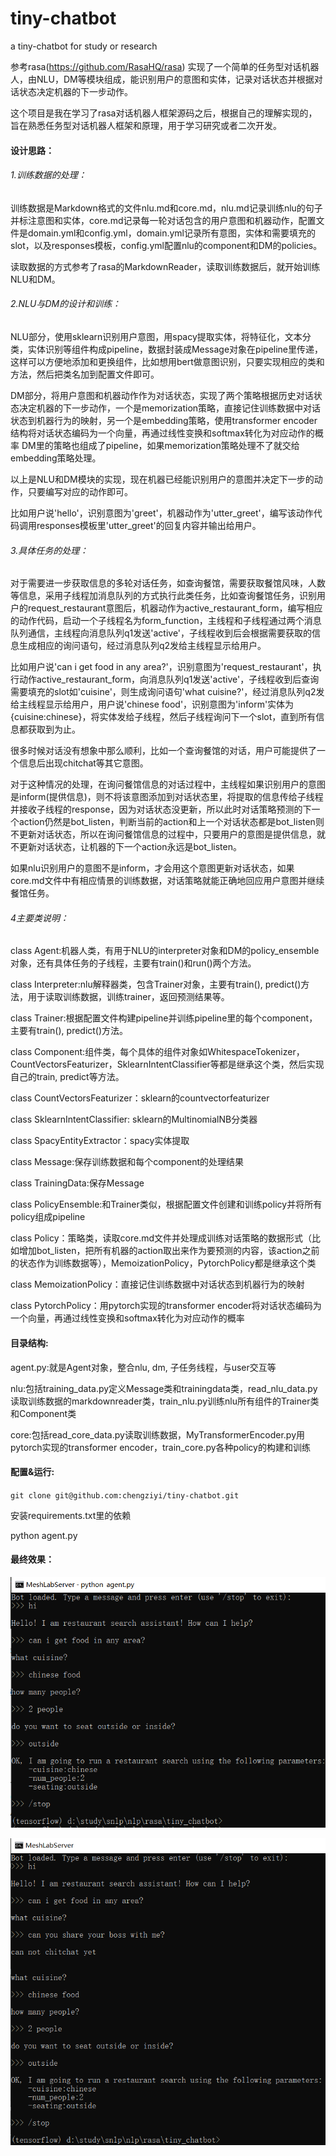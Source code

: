 # tiny-chatbot
a tiny-chatbot for study or research

参考rasa(https://github.com/RasaHQ/rasa)
实现了一个简单的任务型对话机器人，由NLU，DM等模块组成，能识别用户的意图和实体，记录对话状态并根据对话状态决定机器的下一步动作。

这个项目是我在学习了rasa对话机器人框架源码之后，根据自己的理解实现的，旨在熟悉任务型对话机器人框架和原理，用于学习研究或者二次开发。

#### 设计思路：

###### 1.训练数据的处理：

训练数据是Markdown格式的文件nlu.md和core.md，nlu.md记录训练nlu的句子并标注意图和实体，core.md记录每一轮对话包含的用户意图和机器动作，配置文件是domain.yml和config.yml，domain.yml记录所有意图，实体和需要填充的slot，以及responses模板，config.yml配置nlu的component和DM的policies。

读取数据的方式参考了rasa的MarkdownReader，读取训练数据后，就开始训练NLU和DM。

###### 2.NLU与DM的设计和训练：

NLU部分，使用sklearn识别用户意图，用spacy提取实体，将特征化，文本分类，实体识别等组件构成pipeline，数据封装成Message对象在pipeline里传递，这样可以方便地添加和更换组件，比如想用bert做意图识别，只要实现相应的类和方法，然后把类名加到配置文件即可。

DM部分，将用户意图和机器动作作为对话状态，实现了两个策略根据历史对话状态决定机器的下一步动作，一个是memorization策略，直接记住训练数据中对话状态到机器行为的映射，另一个是embedding策略，使用transformer encoder结构将对话状态编码为一个向量，再通过线性变换和softmax转化为对应动作的概率
DM里的策略也组成了pipeline，如果memorization策略处理不了就交给embedding策略处理。

以上是NLU和DM模块的实现，现在机器已经能识别用户的意图并决定下一步的动作，只要编写对应的动作即可。

比如用户说'hello'，识别意图为'greet'，机器动作为'utter_greet'，编写该动作代码调用responses模板里'utter_greet'的回复内容并输出给用户。

###### 3.具体任务的处理：

对于需要进一步获取信息的多轮对话任务，如查询餐馆，需要获取餐馆风味，人数等信息，采用子线程加消息队列的方式执行此类任务，比如查询餐馆任务，识别用户的request_restaurant意图后，机器动作为active_restaurant_form，编写相应的动作代码，启动一个子线程名为form_function，主线程和子线程通过两个消息队列通信，主线程向消息队列q1发送'active'，子线程收到后会根据需要获取的信息生成相应的询问语句，经过消息队列q2发给主线程显示给用户。

比如用户说'can i get food in any area?'，识别意图为'request_restaurant'，执行动作active_restaurant_form，向消息队列q1发送'active'，子线程收到后查询需要填充的slot如'cuisine'，则生成询问语句'what cuisine?'，经过消息队列q2发给主线程显示给用户，用户说'chinese food'，识别意图为'inform'实体为{cuisine:chinese}，将实体发给子线程，然后子线程询问下一个slot，直到所有信息都获取到为止。

很多时候对话没有想象中那么顺利，比如一个查询餐馆的对话，用户可能提供了一个信息后出现chitchat等其它意图。

对于这种情况的处理，在询问餐馆信息的对话过程中，主线程如果识别用户的意图是inform(提供信息)，则不将该意图添加到对话状态里，将提取的信息传给子线程并接收子线程的response，因为对话状态没更新，所以此时对话策略预测的下一个action仍然是bot_listen，判断当前的action和上一个对话状态都是bot_listen则不更新对话状态，所以在询问餐馆信息的过程中，只要用户的意图是提供信息，就不更新对话状态，让机器的下一个action永远是bot_listen。

如果nlu识别用户的意图不是inform，才会用这个意图更新对话状态，如果core.md文件中有相应情景的训练数据，对话策略就能正确地回应用户意图并继续餐馆任务。

###### 4主要类说明：

class Agent:机器人类，有用于NLU的interpreter对象和DM的policy_ensemble对象，还有具体任务的子线程，主要有train()和run()两个方法。

class Interpreter:nlu解释器类，包含Trainer对象，主要有train(), predict()方法，用于读取训练数据，训练trainer，返回预测结果等。

class Trainer:根据配置文件构建pipeline并训练pipeline里的每个component，主要有train(), predict()方法。

class Component:组件类，每个具体的组件对象如WhitespaceTokenizer，CountVectorsFeaturizer，SklearnIntentClassifier等都是继承这个类，然后实现自己的train, predict等方法。

class CountVectorsFeaturizer：sklearn的countvectorfeaturizer

class SklearnIntentClassifier: sklearn的MultinomialNB分类器

class SpacyEntityExtractor：spacy实体提取

class Message:保存训练数据和每个component的处理结果

class TrainingData:保存Message

class PolicyEnsemble:和Trainer类似，根据配置文件创建和训练policy并将所有policy组成pipeline

class Policy：策略类，读取core.md文件并处理成训练对话策略的数据形式（比如增加bot_listen，把所有机器的action取出来作为要预测的内容，该action之前的状态作为训练数据等），MemoizationPolicy，PytorchPolicy都是继承这个类

class MemoizationPolicy：直接记住训练数据中对话状态到机器行为的映射

class PytorchPolicy：用pytorch实现的transformer encoder将对话状态编码为一个向量，再通过线性变换和softmax转化为对应动作的概率

#### 目录结构:

agent.py:就是Agent对象，整合nlu, dm, 子任务线程，与user交互等

nlu:包括training_data.py定义Message类和trainingdata类，read_nlu_data.py读取训练数据的markdownreader类，train_nlu.py训练nlu所有组件的Trainer类和Component类

core:包括read_core_data.py读取训练数据，MyTransformerEncoder.py用pytorch实现的transformer encoder，train_core.py各种policy的构建和训练

#### 配置&运行:

` git clone git@github.com:chengziyi/tiny-chatbot.git                           `

安装requirements.txt里的依赖

python agent.py

#### 最终效果：
![image](https://github.com/chengziyi/tiny-chatbot/blob/main/images/1.png)

![image](https://github.com/chengziyi/tiny-chatbot/blob/main/images/2.png)
